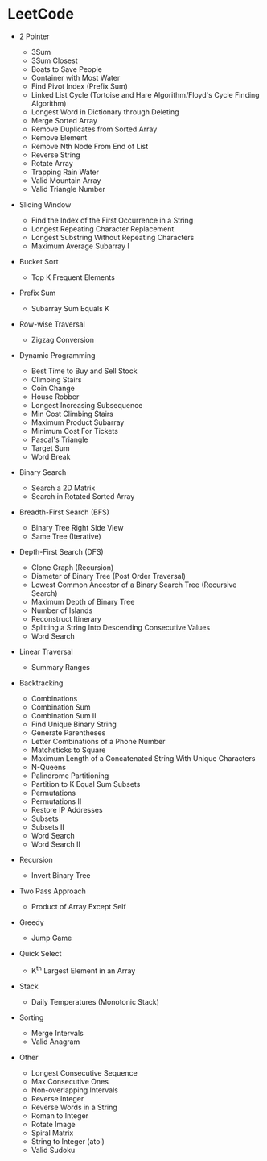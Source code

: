 # LeetCode

- 2 Pointer
  - 3Sum
  - 3Sum Closest
  - Boats to Save People
  - Container with Most Water
  - Find Pivot Index (Prefix Sum)
  - Linked List Cycle (Tortoise and Hare Algorithm/Floyd's Cycle Finding Algorithm)
  - Longest Word in Dictionary through Deleting
  - Merge Sorted Array
  - Remove Duplicates from Sorted Array
  - Remove Element
  - Remove Nth Node From End of List
  - Reverse String
  - Rotate Array
  - Trapping Rain Water
  - Valid Mountain Array
  - Valid Triangle Number

- Sliding Window
  - Find the Index of the First Occurrence in a String
  - Longest Repeating Character Replacement
  - Longest Substring Without Repeating Characters
  - Maximum Average Subarray I
 
- Bucket Sort
  - Top K Frequent Elements

- Prefix Sum
  - Subarray Sum Equals K
 
- Row-wise Traversal
  - Zigzag Conversion

- Dynamic Programming
  - Best Time to Buy and Sell Stock
  - Climbing Stairs
  - Coin Change
  - House Robber
  - Longest Increasing Subsequence
  - Min Cost Climbing Stairs
  - Maximum Product Subarray
  - Minimum Cost For Tickets
  - Pascal's Triangle
  - Target Sum
  - Word Break

- Binary Search
  - Search a 2D Matrix
  - Search in Rotated Sorted Array

- Breadth-First Search (BFS)
  - Binary Tree Right Side View
  - Same Tree (Iterative)

- Depth-First Search (DFS)
  - Clone Graph (Recursion)
  - Diameter of Binary Tree (Post Order Traversal)
  - Lowest Common Ancestor of a Binary Search Tree (Recursive Search)
  - Maximum Depth of Binary Tree
  - Number of Islands
  - Reconstruct Itinerary
  - Splitting a String Into Descending Consecutive Values
  - Word Search

- Linear Traversal
  - Summary Ranges

- Backtracking
  - Combinations
  - Combination Sum
  - Combination Sum II
  - Find Unique Binary String
  - Generate Parentheses
  - Letter Combinations of a Phone Number
  - Matchsticks to Square
  - Maximum Length of a Concatenated String With Unique Characters
  - N-Queens
  - Palindrome Partitioning
  - Partition to K Equal Sum Subsets
  - Permutations
  - Permutations II
  - Restore IP Addresses
  - Subsets
  - Subsets II
  - Word Search
  - Word Search II

- Recursion
  - Invert Binary Tree

- Two Pass Approach
  - Product of Array Except Self

- Greedy
  - Jump Game

- Quick Select
  - K<sup>th</sup> Largest Element in an Array

- Stack
  - Daily Temperatures (Monotonic Stack)

- Sorting
  - Merge Intervals
  - Valid Anagram

- Other
  - Longest Consecutive Sequence
  - Max Consecutive Ones
  - Non-overlapping Intervals
  - Reverse Integer
  - Reverse Words in a String
  - Roman to Integer
  - Rotate Image
  - Spiral Matrix
  - String to Integer (atoi)
  - Valid Sudoku
